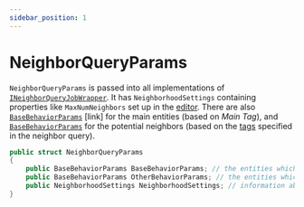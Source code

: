 ```yaml
---
sidebar_position: 1
---
```


# NeighborQueryParams

`NeighborQueryParams` is passed into all implementations of [`INeighborQueryJobWrapper`](/docs/documentation-core/queries/neighbor_queries/neighbor-queries). It has `NeighborhoodSettings` containing properties like `MaxNumNeighbors` set up in the [editor](/docs/documentation-core/editor). There are also [`BaseBehaviorParams`](/docs/documentation-core/base-system/BaseBehaviorParams) [link] for the main entities (based on *Main Tag*), and [`BaseBehaviorParams`](/docs/documentation-core/base-system/BaseBehaviorParams) for the potential neighbors (based on the [tags](/docs/documentation-core/components/Tags) specified in the neighbor query).

```csharp title="INeighborQueryJobWrapper.cs"
public struct NeighborQueryParams
{
    public BaseBehaviorParams BaseBehaviorParams; // the entities which are looking for neighbors
    public BaseBehaviorParams OtherBehaviorParams; // the entities which are potential neighbors
    public NeighborhoodSettings NeighborhoodSettings; // information about the query
}
```